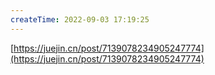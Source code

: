 ```yaml
---
createTime: 2022-09-03 17:19:25
---
```


[https://juejin.cn/post/7139078234905247774](https://juejin.cn/post/7139078234905247774)
